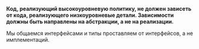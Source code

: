 **Код, реализующий высокоуровневую политику, не должен зависеть от кода, реализующего низкоуровневые детали. Зависимости должны быть направлены на абстракции, а не на реализации.**

Мы общаемся интерфейсами и типы проставляем от интерфейсов, а не имплементаций.